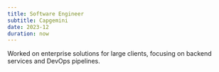 ```yaml
---
title: Software Engineer
subtitle: Capgemini
date: 2023-12
duration: now
---
```


Worked on enterprise solutions for large clients, focusing on backend services and DevOps pipelines.